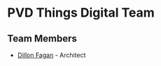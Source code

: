 # PVD Things Digital Team

## Team Members

- [Dillon Fagan](https://github.com/dillonfagan) - Architect
